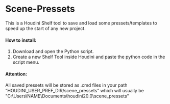 # Scene-Pressets

This is a Houdini Shelf tool to save and load some pressets/templates to speed up the start of any new project.

#### How to install:
1) Download and open the Python script.
2) Create a new Shelf Tool inside Houdini and paste the python code in the script menu.

#### Attention:
All saved pressets will be stored as .cmd files in your path “HOUDINI_USER_PREF_DIR/scene_pressets” which will usually be "C:\Users\NAME\Documents\houdini20.0\scene_pressets"
